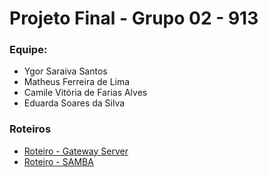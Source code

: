 # Projeto Final - Grupo 02 - 913

### Equipe:

* Ygor Saraiva Santos
* Matheus Ferreira de Lima
* Camile Vitória de Farias Alves
* Eduarda Soares da Silva

### Roteiros 

- [Roteiro - Gateway Server](https://github.com/DudaSSilva/grupo2-projetoFinal-4b-sred/blob/main/gateway.md)
- [Roteiro - SAMBA ](https://github.com/DudaSSilva/grupo2-projetoFinal-4b-sred/blob/main/samba.md)
